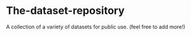 # The-dataset-repository
A collection of a variety of datasets for public use. (feel free to add more!)
